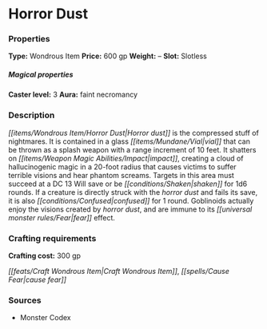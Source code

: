 ﻿---
Title: "Horror Dust"
Type: "Wondrous Item"
Price: "600 gp"
Weight: "–"
Slot: "Slotless"
Caster level: "3"
Aura: "faint necromancy"
Description: |
  "_Horror dust_ is the compressed stuff of nightmares. It is contained in a glass vial that can be thrown as a splash weapon with a range increment of 10 feet. It shatters on impact, creating a cloud of hallucinogenic magic in a 20-foot radius that causes victims to suffer terrible visions and hear phantom screams. Targets in this area must succeed at a DC 13 Will save or be shaken for 1d6 rounds. If a creature is directly struck with the _horror dust_ and fails its save, it is also confused for 1 round. Goblinoids actually enjoy the visions created by _horror dust_, and are immune to its fear effect."
Crafting cost: "300 gp"
Sources: "['Monster Codex']"
---

# Horror Dust

### Properties

**Type:** Wondrous Item **Price:** 600 gp **Weight:** – **Slot:** Slotless

##### Magical properties

**Caster level:** 3 **Aura:** faint necromancy

### Description

_[[items/Wondrous Item/Horror Dust|Horror dust]]_ is the compressed stuff of nightmares. It is contained in a glass _[[items/Mundane/Vial|vial]]_ that can be thrown as a splash weapon with a range increment of 10 feet. It shatters on _[[items/Weapon Magic Abilities/Impact|impact]]_, creating a cloud of hallucinogenic magic in a 20-foot radius that causes victims to suffer terrible visions and hear phantom screams. Targets in this area must succeed at a DC 13 Will save or be _[[conditions/Shaken|shaken]]_ for 1d6 rounds. If a creature is directly struck with the _horror dust_ and fails its save, it is also _[[conditions/Confused|confused]]_ for 1 round. Goblinoids actually enjoy the visions created by _horror dust_, and are immune to its _[[universal monster rules/Fear|fear]]_ effect.

### Crafting requirements

**Crafting cost:** 300 gp

_[[feats/Craft Wondrous Item|Craft Wondrous Item]]_, _[[spells/Cause Fear|cause fear]]_

### Sources

* Monster Codex
